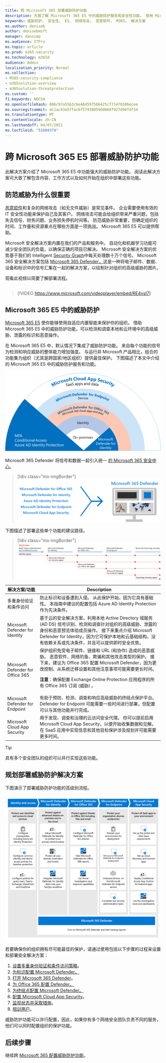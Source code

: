 ```yaml
---
title: 跨 Microsoft 365 部署威胁防护功能
description: 大致了解 Microsoft 365 E5 中的威胁防护服务和安全性功能。 使用 Microsoft 365 E5 保护用户帐户、设备、电子邮件内容等。
keywords: 威胁防护， 安全性， E5， 网络攻击， 恶意软件， M365， 解决方案
ms.author: deniseb
author: denisebmsft
manager: dansimp
ms.audience: ITPro
ms.topic: article
ms.prod: m365-security
ms.technology: m365d
audience: Admin
localization_priority: Normal
ms.collection:
- M365-security-compliance
- m365solution-overview
- m365solution-threatprotection
ms.custom: ''
f1.keywords: NOCSH
ms.openlocfilehash: 806c97a55b3cbe46d597566425cf71476586ecee
ms.sourcegitcommit: dc1ac43a57fac6f57438859dd668f927d94fdf34
ms.translationtype: MT
ms.contentlocale: zh-CN
ms.lasthandoff: 04/07/2021
ms.locfileid: "51604374"
---
```

# <a name="deploy-threat-protection-capabilities-across-microsoft-365-e5"></a>跨 Microsoft 365 E5 部署威胁防护功能

此解决方案介绍了 Microsoft 365 E5 中功能强大的威胁防护功能。 阅读此解决方案可大致了解包含内容、工作方式以及如何开始在组织中部署这些功能。

## <a name="why-protecting-against-threats-is-important"></a>防范威胁为什么很重要 

[恶意软件](/windows/security/threat-protection/intelligence/understanding-malware)和复杂的网络攻击（如无文件威胁）[](/windows/security/threat-protection/intelligence/fileless-threats)是常见事件。 企业需要使用有效的 IT 安全性功能来保护自己及其客户。 网络攻击可能会给组织带来严重问题，包括失去信任、财务问题、业务损失停机时间等。 防范威胁非常重要，但确定组织的时间、工作量和资源重点在哪些方面是一项挑战。 Microsoft 365 E5 可以提供帮助。 

Microsoft 安全解决方案内置在我们的产品和服务中。 自动化和机器学习功能可减少安全团队的负载，以确保正确的项目已解决。 Microsoft 安全解决方案的优势基于我们的 Intelligent [Security Graph](/graph/security-concept-overview)中每天处理数十万个信号。 Microsoft 365 安全解决方案包括 [Microsoft 365 Defender，](../security/defender/microsoft-365-defender.md)这是一种将电子邮件、数据、设备和标识中的信号汇集在一起的解决方案，以绘制针对组织的高级威胁的图片。

观看此视频以简要了解部署流程。
<br><br>
> [!VIDEO https://www.microsoft.com/videoplayer/embed/RE4vsI7]


## <a name="threat-protection-in-microsoft-365-e5"></a>Microsoft 365 E5 中的威胁防护

[Microsoft 365 E5](https://www.microsoft.com/microsoft-365/enterprise-e5-business-software?activetab=pivot%3aoverviewtab) 使你能够使用自适应内置智能来保护你的组织。 借助 Microsoft 365 E5 中的威胁防护功能，可以检测和调查本地和云环境中的高级威胁、泄露的标识和恶意操作。

在 Microsoft 365 E5 中，默认情况下集成了威胁防护功能。 来自每个功能的信号为检测和响应威胁的整体能力增加强度。 与运行非 Microsoft 产品相比，组合的功能集为组织（尤其是跨国家/地区组织）提供最佳保护。 下图描述了本文中介绍的 Microsoft 365 E5 中的威胁防护服务和功能。

![Microsoft 365 Defender 概述](../media/deploy-threat-protection/deploy-threat-protection-across-m365-overview.png)

Microsoft 365 Defender 将信号和数据一起引入统一 [的 Microsoft 365 安全中心](/microsoft-365/security/defender/overview-security-center)。 

> [!div class="mx-imgBorder"]
> ![Microsoft 365 Defender 仪表板的概念插图](../media/deploy-threat-protection/deploy-threat-protection-across-m365-mtp.png)

下图描述了部署这些单个功能的建议路径。 

> [!div class="mx-imgBorder"]
> ![M365 威胁防护信号](../media/deploy-threat-protection/deploy-threat-protection-across-m365.png)

|解决方案/功能  |Description  |
|---------|---------|
|多重身份验证和条件访问     |防止标识和设备遭到入侵。 从此保护开始，因为它具有基础性。 本指南中建议的配置包括 Azure AD Identity Protection 作为先决条件。     |
|Microsoft Defender for Identity     |  基于云的安全解决方案，利用本地 Active Directory 域服务 (AD DS) 信号识别、检测和调查针对组织的高级威胁、泄露的身份和恶意预览体验成员操作。 接下来重点介绍 Microsoft Defender for Identity，因为它可保护本地和云基础结构，没有依赖关系或先决条件，并且可以提供即时安全优势。 | 
|Microsoft Defender for Office 365     | 保护组织免受电子邮件、链接和 URL (和协作) 造成的恶意威胁。 恶意软件、网络钓鱼、欺骗和其他攻击类型的保护。 接下来，建议为 Office 365 配置 Microsoft Defender，因为更改控制、从系统迁移设置和其他注意事项可能需要更长时间。 <p>**注意**：确保配置 Exchange Online Protection 应用程序的所有 Office 365 订阅 (威胁) 。       |
|Microsoft Defender for Endpoint    | 有助于预防、检测、调查和响应高级威胁的终结点保护平台。  Defender for Endpoint 可能需要一些时间进行部署，但配置可以与其他功能并行完成。   |
|Microsoft Cloud App Security     |   用于发现、调查和治理的云访问安全代理。 你可以提前启用 Microsoft Cloud App Security，以便开始收集数据和见解。 在 SaaS 应用中实现信息和其他目标保护涉及规划并可能需要更多时间。       | 

> [!TIP]
> 具有多个安全团队的组织可以并行实现这些功能。 

## <a name="plan-to-deploy-your-threat-protection-solution"></a>规划部署威胁防护解决方案

下图演示了部署威胁防护功能的高级别流程。 

![部署威胁防护功能的过程](../media/deploy-threat-protection/deploy-threat-protection-across-m365-grid.png)

若要确保你的组织拥有尽可能最佳的保护，请通过使用包括以下步骤的过程来设置和部署安全解决方案：

1. [设置多重身份验证和条件访问策略](deploy-threat-protection-configure.md#step-1-set-up-multi-factor-authentication-and-conditional-access-policies)。
2. [为标识配置 Microsoft Defender。](deploy-threat-protection-configure.md#step-2-configure-microsoft-defender-for-identity)
3. [打开 Microsoft 365 Defender](deploy-threat-protection-configure.md#step-3-turn-on-microsoft-365-defender)。
4. [为 Office 365 配置 Defender。](deploy-threat-protection-configure.md#step-4-configure-microsoft-defender-for-office-365)
5. [为终结点配置 Microsoft Defender。](deploy-threat-protection-configure.md#step-5-configure-microsoft-defender-for-endpoint)
6. [配置 Microsoft Cloud App Security](deploy-threat-protection-configure.md#step-6-configure-microsoft-cloud-app-security)。
7. [监视状态并采取措施](deploy-threat-protection-configure.md#step-7-monitor-status-and-take-actions)。
8. [培训用户](deploy-threat-protection-configure.md#step-8-train-users)。

威胁防护功能可以并行配置，因此，如果你有多个网络安全团队负责不同的服务，他们可以同时配置组织的保护功能。

## <a name="next-step"></a>后续步骤

继续跨 [Microsoft 365 配置威胁防护功能](deploy-threat-protection-configure.md)。


